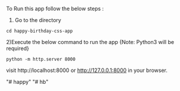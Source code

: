 To Run this app follow the below steps :

1) Go to the directory 
```
cd happy-birthday-css-app

```

2)Execute the below command to run the app {Note: Python3 will be required}

```
python -m http.server 8000
```

visit http://localhost:8000 or http://127.0.0.1:8000 in your browser.

"# happy" 
"# hb" 
